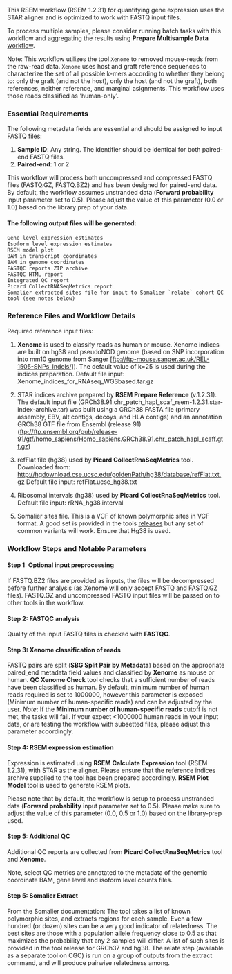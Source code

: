 This RSEM workflow (RSEM 1.2.31) for quantifying gene expression uses the STAR aligner and is optimized to work with FASTQ input files.

To process multiple samples, please consider running batch tasks with this workflow and aggregating the results using **Prepare Multisample Data** [workflow](https://cgc.sbgenomics.com/u/pdxnet/pdx-wf-commit2/apps/#pdxnet/pdx-wf-commit2/prepare-multisample-data).

Note: This workflow utilizes the tool `Xenome` to removed mouse-reads from the raw-read data. `Xenome` uses host and graft reference sequences to characterize the set of all possible k-mers according to whether they belong to: only the graft (and not the host), only the host (and not the graft), both references, neither reference, and marginal asignments. This workflow uses those reads classified as 'human-only'.

### Essential Requirements

The following metadata fields are essential and should be assigned to input FASTQ files:

1. **Sample ID**: Any string. The identifier should be identical for both paired-end FASTQ files. 
2. **Paired-end**: 1 or 2

This workflow will process both uncompressed and compressed FASTQ files (FASTQ.GZ, FASTQ.BZ2) and has been designed for paired-end data. By default, the workflow assumes unstranded data (**Forward probability** input parameter set to 0.5). Please adjust the value of this parameter (0.0 or 1.0) based on the library prep of your data. 


#### The following output files will be generated:

	Gene level expression estimates
	Isoform level expression estimates
	RSEM model plot
	BAM in transcript coordinates 
	BAM in genome coordinates
	FASTQC reports ZIP archive
	FASTQC HTML report
	Integrated QC report
	Picard CollectRNASeqMetrics report
	Somalier extracted sites file for input to Somalier `relate` cohort QC tool (see notes below)

### Reference Files and Workflow Details

Required reference input files:

1. **Xenome** is used to classify reads as human or mouse. Xenome indices are built on hg38 and pseudoNOD genome (based on SNP incorporation into mm10 genome from Sanger [ftp://ftp-mouse.sanger.ac.uk/REL-1505-SNPs_Indels/]). The default value of k=25 is used during the indices preparation. Default file input: Xenome_indices_for_RNAseq_WGSbased.tar.gz

2. STAR indices archive prepared by **RSEM Prepare Reference** (v.1.2.31). The default input file (GRCh38.91.chr_patch_hapl_scaf_rsem-1.2.31.star-index-archive.tar) was built using a GRCh38 FASTA file (primary assembly, EBV, alt contigs, decoys, and HLA contigs) and an annotation GRCh38 GTF file from Ensembl (release 91) (ftp://ftp.ensembl.org/pub/release-91/gtf/homo_sapiens/Homo_sapiens.GRCh38.91.chr_patch_hapl_scaff.gtf.gz) 

3. refFlat file (hg38) used by **Picard CollectRnaSeqMetrics** tool. Downloaded from:
http://hgdownload.cse.ucsc.edu/goldenPath/hg38/database/refFlat.txt.gz Default file input: refFlat.ucsc_hg38.txt

4. Ribosomal intervals (hg38) used by **Picard CollectRnaSeqMetrics** tool. Default file input: rRNA_hg38.interval

5. Somalier sites file.
This is a VCF of known polymorphic sites in VCF format. A good set is provided in the tools [releases](https://github.com/brentp/somalier/releases) but any set of common variants will work. Ensure that Hg38 is used.
 

### Workflow Steps and Notable Parameters

#### Step 1: Optional input preprocessing

If FASTQ.BZ2 files are provided as inputs, the files will be decompressed before further analysis (as Xenome will only accept FASTQ and FASTQ.GZ files). FASTQ.GZ and uncompressed FASTQ input files will be passed on to other tools in the workflow.

#### Step 2: FASTQC analysis

Quality of the input FASTQ files is checked with **FASTQC**. 

#### Step 3: Xenome classification of reads

FASTQ pairs are split (**SBG Split Pair by Metadata**) based on the appropriate paired_end metadata field values and classified by **Xenome** as mouse or human. **QC Xenome Check** tool checks that a sufficient number of reads have been classified as human. By default, minimum number of human reads required is set to 1000000, however this parameter is exposed (Minimum number of human-specific reads) and can be adjusted by the user.
*Note*: If the **Minimum number of human-specific reads** cutoff is not met, the tasks will fail. If your expect <1000000 human reads in your input data, or are testing the workflow with subsetted files, please adjust this parameter accordingly.

#### Step 4: RSEM expression estimation

Expression is estimated using **RSEM Calculate Expression** tool (RSEM 1.2.31), with STAR as the aligner. Please ensure that the reference indices archive supplied to the tool has been prepared accordingly. **RSEM Plot Model** tool is used to generate RSEM plots.

Please note that by default, the workflow is setup to process unstranded data (**Forward probability** input parameter set to 0.5). Please make sure to adjust the value of this parameter (0.0, 0.5 or 1.0) based on the library-prep used.

#### Step 5: Additional QC

Additional QC reports are collected from **Picard CollectRnaSeqMetrics** tool and **Xenome**.

Note, select QC metrics are annotated to the metadata of the genomic coordinate BAM, gene level and isoform level counts files. 

#### Step 5: Somalier Extract

From the Somalier documentation: 
The tool takes a list of known polymorphic sites, and extracts regions for each sample. Even a few hundred (or dozen) sites can be a very good indicator of relatedness. The best sites are those with a population allele frequency close to 0.5 as that maximizes the probability that any 2 samples will differ. A list of such sites is provided in the tool release for GRCh37 and hg38. The relate step (available as a separate tool on CGC) is run on a group of outputs from the extract command, and will produce pairwise relatedness among.